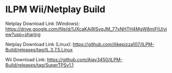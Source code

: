 # ILPM Wii/Netplay Build

Netplay Download Link (Windows): https://drive.google.com/file/d/1JXcaKAi9ISvqJM_77xNHTH4MgW8miFIU/view?usp=sharing

Netplay Download Link (Linux): https://github.com/ilikepizza107/ILPM-Build/releases/tag/IL.3.7.5.Linux

Wii Download Link: https://github.com/Ajay3450/ILPM-Build/releases/tag/SuperTPSv1.1
